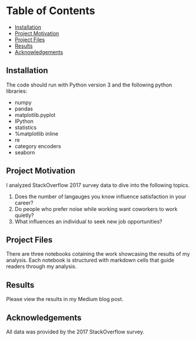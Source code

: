 # Table of Contents
- [Installation](#i)
- [Project Motivation](#pm)
- [Project Files](#pf)
- [Results](#r)
- [Acknowledgements](#a)

## Installation <a name="i"></a>
The code should run with Python version 3 and the following python libraries:

- numpy
- pandas
- matplotlib.pyplot
- IPython
- statistics
- %matplotlib inline
- re
- category encoders
- seaborn


## Project Motivation <a name="pm"></a>
I analyzed StackOverflow 2017 survey data to dive into the following topics.
1. Does the number of langauges you know influence satisfaction in your career?
2. Do people who prefer noise while working want coworkers to work quietly? 
3. What influences an individual to seek new job opportunities? 


## Project Files <a name="pf"></a>
There are three notebooks cotaining the work showcasing the results of my analysis. Each notebook is structured with markdown cells that guide readers through my analysis. 


## Results <a name="r"></a>
Please view the results in my Medium blog post. 

## Acknowledgements <a name="a"></a>
All data was provided by the 2017 StackOverflow survey.
